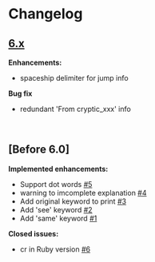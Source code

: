 # Changelog

## [6.x](https://github.com/cryptic-resolver/cr/tree/HEAD)

**Enhancements:**

- spaceship delimiter for jump info

**Bug fix**

- redundant 'From cryptic_xxx' info

<br>

## [Before 6.0]

**Implemented enhancements:**

- Support dot words [\#5](https://github.com/cryptic-resolver/cr/issues/5)
- warning to imcomplete explanation [\#4](https://github.com/cryptic-resolver/cr/issues/4)
- Add original keyword to print [\#3](https://github.com/cryptic-resolver/cr/issues/3)
- Add 'see' keyword [\#2](https://github.com/cryptic-resolver/cr/issues/2)
- Add 'same' keyword  [\#1](https://github.com/cryptic-resolver/cr/issues/1)

**Closed issues:**

- cr in Ruby version [\#6](https://github.com/cryptic-resolver/cr/issues/6)

